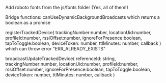 Add roboto fonts from the js/fonts folder (Yes, all of them!)
 
Bridge functions:
canUseDynamicBackgroundBroadcasts which returns a boolean as a promise

registerTrackedDevice(
    trackingNumber:number,
    locationUid:number,
    profileId:number,
    rssiOffset:number,
    ignoreForPresence:boolean,
    tapToToggle:boolean,
    deviceToken: number,
    ttlMinutes: number, 
    callback
)
which can throw error "ERR_ALREADY_EXISTS"


broadcastUpdateTrackedDevice(
    referenceId: string,
    trackingNumber:number,
    locationUid:number,
    profileId:number,
    rssiOffset:number,
    ignoreForPresence:boolean,
    tapToToggle:boolean,
    deviceToken: number,
    ttlMinutes: number, 
    callback
)